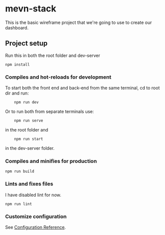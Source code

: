 # mevn-stack
This is the basic wireframe project that we're going to use to create our dashboard.

## Project setup

Run this in both the root folder and dev-server

```
npm install
```

### Compiles and hot-reloads for development
To start both the front end and back-end from the same terminal, cd to root dir and run:
```    
    npm run dev
```
Or to run both from separate terminals use: 
```    
    npm run serve
```
in the root folder and 
```
    npm run start
```
in the dev-server folder.

### Compiles and minifies for production
```
npm run build
```

### Lints and fixes files

I have disabled lint for now.

```
npm run lint
```

### Customize configuration
See [Configuration Reference](https://cli.vuejs.org/config/).
